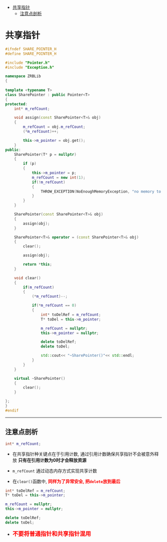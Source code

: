 - [共享指针](#共享指针)
  - [注意点剖析](#注意点剖析)

# 共享指针

```C++
#ifndef SHARE_POINTER_H
#define SHARE_POINTER_H

#include "Pointer.h"
#include "Exception.h"

namespace ZRBLib
{
    
template <typename T>
class SharePointer : public Pointer<T>
{
protected:
    int* m_refCount;

    void assign(const SharePointer<T>& obj)
    {
        m_refCount = obj.m_refCount;
        (*m_refCount)++;

        this->m_pointer = obj.get();       
    }
public:
    SharePointer(T* p = nullptr)
    {
        if (p)
        {
            this->m_pointer = p;
            m_refCount = new int(1);
            if(!m_refCount)
            {
                THROW_EXCEPTION(NoEnoughMemoryException, "no memory to create");
            }
        }
    }

    SharePointer(const SharePointer<T>& obj)
    {
        assign(obj);
    }

    SharePointer<T>& operator = (const SharePointer<T>& obj)
    {
        clear();

        assign(obj);

        return *this;
    }

    void clear()
    {
        if(m_refCount)
        {
            (*m_refCount)--;

            if(*m_refCount == 0)
            {
                int* toDelRef = m_refCount;
                T* toDel = this->m_pointer;

                m_refCount = nullptr;
                this->m_pointer = nullptr;

                delete toDelRef;
                delete toDel;

                std::cout<< "~SharePointer()"<< std::endl;
            }            
        }
    }

    virtual ~SharePointer()
    {
        clear();
    }

};
}
#endif
```

***

## 注意点剖析

```C++
int* m_refCount;
```
    
* 在共享指针种关键点在于引用计数, 通过引用计数确保共享指针不会被意外释放 **只有在引用计数为0时才会释放资源**
* ```m_refCount``` 通过动态内存方式实现共享计数


* 在```clear()```函数中, <font color=#FF0000>**同样为了异常安全, 把```delete```放到最后**</font>

```C++
int* toDelRef = m_refCount;
T* toDel = this->m_pointer;

m_refCount = nullptr;
this->m_pointer = nullptr;

delete toDelRef;
delete toDel;
```

* <font color=#FF0000 size=4>**不要将普通指针和共享指针混用**</font>